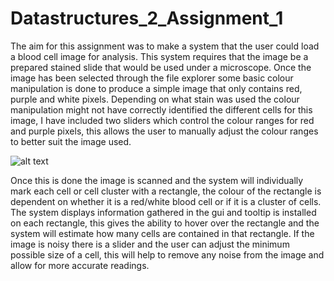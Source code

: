 # Datastructures_2_Assignment_1

The aim for this assignment was to make a system that the user could load a blood cell image for analysis.
This system requires that the image be a prepared stained slide that would be used under a microscope.
Once the image has been selected through the file explorer some basic colour manipulation is done to produce a 
simple image that only contains red, purple and white pixels. Depending on what stain was used the colour manipulation
might not have correctly identified the different cells for this image, I have included two sliders which control the colour 
ranges for red and purple pixels, this allows the user to manually adjust the colour ranges to better suit the image used.

![alt text](http://url/to/img.png)

Once this is done the image is scanned and the system will individually mark each cell or cell cluster with a rectangle, 
the colour of the rectangle is dependent on whether it is a red/white blood cell or if it is a cluster of cells. The system
displays information gathered in the gui and tooltip is installed on each rectangle, this gives the ability to hover
over the rectangle and the system will estimate how many cells are contained in that rectangle. If the image is noisy there is a 
slider and the user can adjust the minimum possible size of a cell, this will help to remove any noise from the image and allow 
for more accurate readings.
